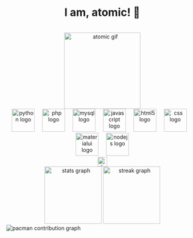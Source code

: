 <h1 align="center">I am, atomic! 🚀</h1>

<br clear="both">

<div align="center">
  <img height="200" src="https://camo.githubusercontent.com/393ad11f860dd8ff091c0aa3c950d8a633810d8912cfbf4dd9b15cf1b63b0ec8/68747470733a2f2f692e70696e696d672e636f6d2f6f726967696e616c732f38642f36352f34612f38643635346131333736336264656333643337616234313830633862363665362e676966" alt="atomic gif" />
</div>

<div align="center">
  <img src="https://skillicons.dev/icons?i=py" height="60" alt="python logo" />
  <img width="12" />
  <img src="https://cdn.jsdelivr.net/gh/devicons/devicon/icons/php/php-original.svg" height="60" alt="php logo" />
  <img width="12" />
  <img src="https://cdn.jsdelivr.net/gh/devicons/devicon/icons/mysql/mysql-original.svg" height="60" alt="mysql logo" />
  <img width="12" />
  <img src="https://cdn.jsdelivr.net/gh/devicons/devicon/icons/javascript/javascript-original.svg" height="60" alt="javascript logo" />
  <img width="12" />
  <img src="https://cdn.jsdelivr.net/gh/devicons/devicon/icons/html5/html5-original.svg" height="60" alt="html5 logo" />
  <img width="12" />
  <img src="https://cdn.jsdelivr.net/gh/devicons/devicon/icons/css3/css3-original.svg" height="60" alt="css logo" />
  <img width="12" />
  <img src="https://cdn.jsdelivr.net/gh/devicons/devicon/icons/materialui/materialui-original.svg" height="60" alt="materialui logo" />
  <img width="12" />
  <img src="https://cdn.jsdelivr.net/gh/devicons/devicon/icons/nodejs/nodejs-original.svg" height="60" alt="nodejs logo" />
</div>

<div align="center">
  <a href="https://webwarden.vercel.app/" target="_blank">
    <img src="https://img.shields.io/static/v1?message=dev.to&logo=dev.to&label=&color=0A0A0A&logoColor=white&labelColor=&style=for-the-badge" height="25" alt="devto logo" />
  </a>
</div>

<div align="center">
  <img src="https://github-readme-stats.vercel.app/api?username=webwardenn&hide_title=false&hide_rank=false&show_icons=true&include_all_commits=true&count_private=true&disable_animations=false&theme=dark&locale=en&hide_border=false&order=1" height="150" alt="stats graph" />
  <img src="https://streak-stats.demolab.com?user=webwardenn&locale=en&mode=daily&theme=dark&hide_border=false&border_radius=5&order=3" height="150" alt="streak graph" />
</div>

<picture>
  <source media="(prefers-color-scheme: dark)" srcset="https://raw.githubusercontent.com/webwardenn/webwardenn/output/pacman-contribution-graph-dark.svg">
  <source media="(prefers-color-scheme: light)" srcset="https://raw.githubusercontent.com/webwardenn/webwardenn/output/pacman-contribution-graph.svg">
  <img alt="pacman contribution graph" src="https://raw.githubusercontent.com/webwardenn/webwardenn/output/pacman-contribution-graph.svg">
</picture>
